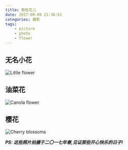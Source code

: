 ```yaml
---
title: 那些花儿
date: 2017-09-09 21:36:51
categories: 摄影
tags: 
    - picture
    - photo
    - flower
---
```

## 无名小花
![Little flower](http://wx3.sinaimg.cn/mw690/724924ecgy1fjdudw8ndqj20sg0lcjy5.jpg)
## 油菜花
![Canola flower](http://wx4.sinaimg.cn/mw690/724924ecgy1fjdue32wwrj20sg0lcq9z.jpg)
## 樱花
![Cherry blossoms](http://wx1.sinaimg.cn/mw690/724924ecgy1fjdue82v2sj20sg0lc78j.jpg)

***PS: 这些照片拍摄于二〇一七年春,见证那些开心快乐的日子!***
